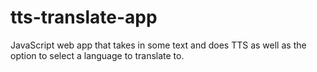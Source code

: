 # tts-translate-app
JavaScript web app that takes in some text and does TTS as well as the option to select a language to translate to.
